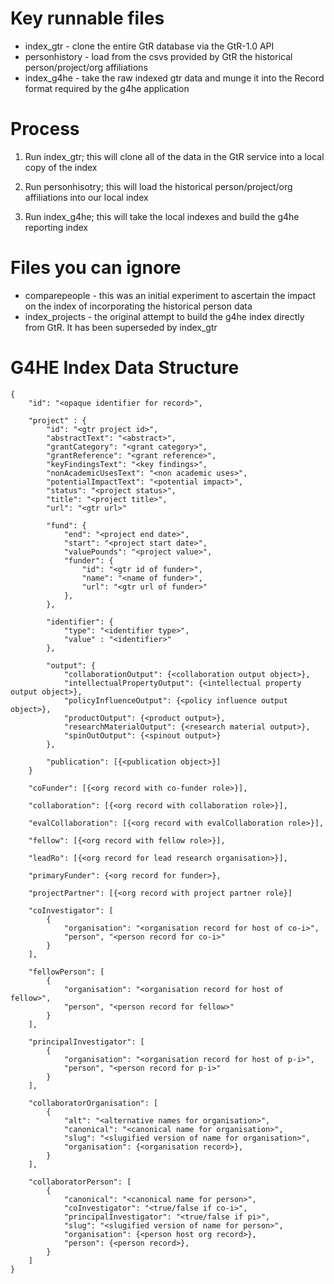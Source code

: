 # Key runnable files

* index_gtr - clone the entire GtR database via the GtR-1.0 API
* personhistory - load from the csvs provided by GtR the historical person/project/org affiliations
* index_g4he - take the raw indexed gtr data and munge it into the Record format required by the g4he application

# Process

1. Run index_gtr; this will clone all of the data in the GtR service into a local copy of the index

2. Run personhisotry; this will load the historical person/project/org affiliations into our local index

3. Run index_g4he; this will take the local indexes and build the g4he reporting index

# Files you can ignore

* comparepeople - this was an initial experiment to ascertain the impact on the index of incorporating the historical person data
* index_projects - the original attempt to build the g4he index directly from GtR.  It has been superseded by index_gtr


# G4HE Index Data Structure

    {
        "id": "<opaque identifier for record>",
        
        "project" : {
            "id": "<gtr project id>",
            "abstractText": "<abstract>",
            "grantCategory": "<grant category>",
            "grantReference": "<grant reference>",
            "keyFindingsText": "<key findings>",
            "nonAcademicUsesText": "<non academic uses>",
            "potentialImpactText": "<potential impact>",
            "status": "<project status>",
            "title": "<project title>",
            "url": "<gtr url>"
            
            "fund": {
                "end": "<project end date>",
                "start": "<project start date>",
                "valuePounds": "<project value>",
                "funder": {
                    "id": "<gtr id of funder>",
                    "name": "<name of funder>",
                    "url": "<gtr url of funder>"
                },
            },
            
            "identifier": {
                "type": "<identifier type>",
                "value" : "<identifier>"
            },
            
            "output": {
                "collaborationOutput": {<collaboration output object>},
                "intellectualPropertyOutput": {<intellectual property output object>},
                "policyInfluenceOutput": {<policy influence output object>},
                "productOutput": {<product output>},
                "researchMaterialOutput": {<research material output>},
                "spinOutOutput": {<spinout output>}
            },
            
            "publication": [{<publication object>}]
        }
        
        "coFunder": [{<org record with co-funder role>}],
        
        "collaboration": [{<org record with collaboration role>}],
        
        "evalCollaboration": [{<org record with evalCollaboration role>}],
        
        "fellow": [{<org record with fellow role>}],
        
        "leadRo": [{<org record for lead research organisation>}],
        
        "primaryFunder": {<org record for funder>},
        
        "projectPartner": [{<org record with project partner role}]
        
        "coInvestigator": [
            {
                "organisation": "<organisation record for host of co-i>",
                "person", "<person record for co-i>"
            }
        ],
        
        "fellowPerson": [
            {
                "organisation": "<organisation record for host of fellow>",
                "person", "<person record for fellow>"
            }
        ],
        
        "principalInvestigator": [
            {
                "organisation": "<organisation record for host of p-i>",
                "person", "<person record for p-i>"
            }
        ],
        
        "collaboratorOrganisation": [
            {
                "alt": "<alternative names for organisation>",
                "canonical": "<canonical name for organisation>",
                "slug": "<slugified version of name for organisation>",
                "organisation": {<organisation record>},
            }
        ],
        
        "collaboratorPerson": [
            {
                "canonical": "<canonical name for person>",
                "coInvestigator": "<true/false if co-i>",
                "principalInvestigator": "<true/false if pi>",
                "slug": "<slugified version of name for person>",
                "organisation": {<person host org record>},
                "person": {<person record>},
            }
        ]
    }
